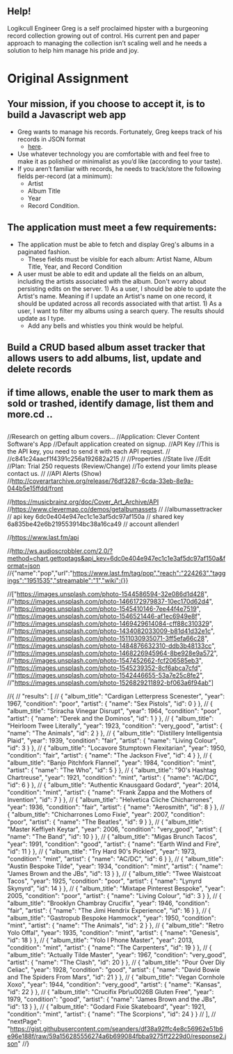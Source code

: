 ## Help!
Logikcull Engineer Greg is a self proclaimed hipster with a burgeoning record collection growing out of control.
His current pen and paper approach to managing the collection isn’t scaling well and
he needs a solution to help him manage his pride and joy.
# Original Assignment
## Your mission, if you choose to accept it, is to build a Javascript web app
* Greg wants to manage his records. Fortunately, Greg keeps track of his records in JSON format
    - [here](https://gist.github.com/seanders/df38a92ffc4e8c56962e51b6e96e188f).
* Use whatever technology you are comfortable with and feel free to make it as polished or minimalist as you’d like (according to your taste).
* If you aren’t familiar with records, he needs to track/store the following fields per-record (at a minimum):
    * Artist
    * Album Title
    * Year
    * Record Condition.

## The application must meet a few requirements:
* The application must be able to fetch and display Greg's albums in a paginated fashion.
    * These fields must be visible for each album: Artist Name, Album Title, Year, and Record Condition
* A user must be able to edit and update all the fields on an album, including the artists associated with the album. Don't worry about persisting edits on the server. 1) As a user, I should be able to update the Artist's name. Meaning if I update an Artist's name on one record, it should be updated across all records associated with that artist. 1) As a user, I want to filter my albums using a search query. The results should update as I type.
    * Add any bells and whistles you think would be helpful.

## Build a CRUD based album asset tracker that allows users to add albums, list, update and delete records
## if time allows, enable the user to mark them as sold or trashed, identify damage, list them and more.cd ..
##



//Research on getting album covers...
//Application: Clever Content Software's App
//Default application created on signup.
//API Key
//This is the API key, you need to send it with each API request.
//
//c841c24aacf1f4391c256a192682a215
//
//Properties
//State	live
//Edit
//Plan: Trial 250 requests (Review/Change)
//To extend your limits please contact us.
//
//API Alerts (Show)
//http://coverartarchive.org/release/76df3287-6cda-33eb-8e9a-044b5e15ffdd/front




//https://musicbrainz.org/doc/Cover_Art_Archive/API
//https://www.clevermap.co/demos/getalbumassets
//
//albumassettracker
// api key 6dc0e404e947ec1c1e3af5dc97af150a
// shared key   6a835be42e6b219553914bc38a16ca49
// account allenderl

//https://www.last.fm/api

//http://ws.audioscrobbler.com/2.0/?method=chart.gettoptags&api_key=6dc0e404e947ec1c1e3af5dc97af150a&format=json
//{"name":"pop","url":"https://www.last.fm/tag/pop","reach":"224263","taggings":"1951535","streamable":"1","wiki":{}}

//["https://images.unsplash.com/photo-1544586594-32e086d1d428",
//"https://images.unsplash.com/photo-1466172979837-10ec170d62d4",
//"https://images.unsplash.com/photo-1545410146-7ee44f4e7519",
//"https://images.unsplash.com/photo-1546521446-af1ec6949e8f",
//"https://images.unsplash.com/photo-1469429614084-cff88c310329",
//"https://images.unsplash.com/photo-1434082033009-b81d41d32e1c",
//"https://images.unsplash.com/photo-1511030935071-3ff5efa66c28",
//"https://images.unsplash.com/photo-1484876632310-ddb3b48133cc",
//"https://images.unsplash.com/photo-1468226945964-8be928e9a572",
//"https://images.unsplash.com/photo-1547452662-fcf206585eb3",
//"https://images.unsplash.com/photo-1545239352-8cf6abca7cfd",
//"https://images.unsplash.com/photo-1542446655-53a7e25c8fe2",
//"https://images.unsplash.com/photo-1526829211892-bf063a6f94ab"]


//{
//  "results": [
//    { "album_title": "Cardigan Letterpress Scenester", "year": 1967, "condition": "poor", "artist": { "name": "Sex Pistols", "id": 0 } },
//    { "album_title": "Sriracha Vinegar Disrupt", "year": 1964, "condition": "poor", "artist": { "name": "Derek and the Dominos", "id": 1 } },
//    { "album_title": "Heirloom Twee Literally", "year": 1923, "condition": "very_good", "artist": { "name": "The Animals", "id": 2 } },
//    { "album_title": "Distillery Intelligentsia Plaid", "year": 1939, "condition": "fair", "artist": { "name": "Living Colour", "id": 3 } },
//    { "album_title": "Locavore Stumptown Flexitarian", "year": 1950, "condition": "fair", "artist": { "name": "The Jackson Five", "id": 4 } },
//    { "album_title": "Banjo Pitchfork Flannel", "year": 1984, "condition": "mint", "artist": { "name": "The Who", "id": 5 } },
//    { "album_title": "90's Hashtag Chartreuse", "year": 1921, "condition": "mint", "artist": { "name": "AC/DC", "id": 6 } },
//    { "album_title": "Authentic Knausgaard Godard", "year": 2014, "condition": "mint", "artist": { "name": "Frank Zappa and the Mothers of Invention", "id": 7 } },
//    { "album_title": "Helvetica Cliche Chicharrones", "year": 1936, "condition": "fair", "artist": { "name": "Aerosmith", "id": 8 } },
//    { "album_title": "Chicharrones Lomo Fixie", "year": 2007, "condition": "poor", "artist": { "name": "The Beatles", "id": 9 } },
//    { "album_title": "Master Keffiyeh Keytar", "year": 2006, "condition": "very_good", "artist": { "name": "The Band", "id": 10 } },
//    { "album_title": "Migas Brunch Tacos", "year": 1991, "condition": "good", "artist": { "name": "Earth Wind and Fire", "id": 11 } },
//    { "album_title": "Try Hard 90's Pickled", "year": 1973, "condition": "mint", "artist": { "name": "AC/DC", "id": 6 } },
//    { "album_title": "Austin Bespoke Tilde", "year": 1934, "condition": "mint", "artist": { "name": "James Brown and the JBs", "id": 13 } },
//    { "album_title": "Twee Waistcoat Tacos", "year": 1925, "condition": "poor", "artist": { "name": "Lynyrd Skynyrd", "id": 14 } },
//    { "album_title": "Mixtape Pinterest Bespoke", "year": 2005, "condition": "poor", "artist": { "name": "Living Colour", "id": 3 } },
//    { "album_title": "Brooklyn Chambray Crucifix", "year": 1946, "condition": "fair", "artist": { "name": "The Jimi Hendrix Experience", "id": 16 } },
//    { "album_title": "Gastropub Bespoke Hammock", "year": 1950, "condition": "mint", "artist": { "name": "The Animals", "id": 2 } },
//    { "album_title": "Retro Yolo Offal", "year": 1935, "condition": "mint", "artist": { "name": "Genesis", "id": 18 } },
//    { "album_title": "Yolo I Phone Master", "year": 2013, "condition": "mint", "artist": { "name": "The Carpenters", "id": 19 } },
//    { "album_title": "Actually Tilde Master", "year": 1967, "condition": "very_good", "artist": { "name": "The Clash", "id": 20 } },
//    { "album_title": "Pour Over Diy Celiac", "year": 1928, "condition": "good", "artist": { "name": "David Bowie and The Spiders From Mars", "id": 21 } },
//    { "album_title": "Vegan Cornhole Xoxo", "year": 1944, "condition": "very_good", "artist": { "name": "Kansas", "id": 22 } },
//    { "album_title": "Crucifix Pbr\u0026B Gluten Free", "year": 1979, "condition": "good", "artist": { "name": "James Brown and the JBs", "id": 13 } },
//    { "album_title": "Godard Fixie Skateboard", "year": 1921, "condition": "mint", "artist": { "name": "The Scorpions", "id": 24 } }
//  ],
//  "nextPage": "https://gist.githubusercontent.com/seanders/df38a92ffc4e8c56962e51b6e96e188f/raw/59a156285556274a6b699084fbba9275ff2229d0/response2.json"
//}
